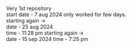  Very 1st repository
<br>
start date - 7 aug 2024
only worked for few days.<br>
starting again -><br>
date - 25 aug 2024 <br>
time - 11:28 pm
starting again -> <br>
date - 15 sep 2024
time - 7:25 pm